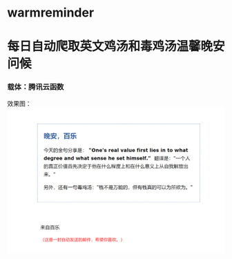 # warmreminder

# 每日自动爬取英文鸡汤和毒鸡汤温馨晚安问候

### 载体：腾讯云函数

效果图：![image-20210608234812039](./image-20210608234812039.png)
